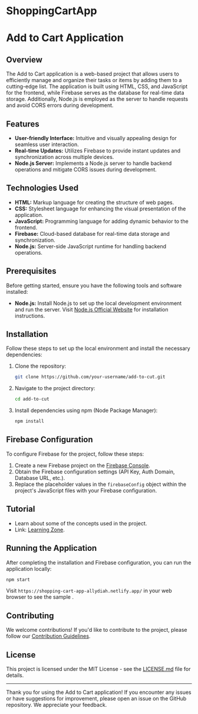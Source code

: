 # ShoppingCartApp


# Add to Cart Application

## Overview

The Add to Cart application is a web-based project that allows users to efficiently manage and organize their tasks or items by adding them to a cutting-edge list. The application is built using HTML, CSS, and JavaScript for the frontend, while Firebase serves as the database for real-time data storage. Additionally, Node.js is employed as the server to handle requests and avoid CORS errors during development.

## Features

- **User-friendly Interface:** Intuitive and visually appealing design for seamless user interaction.
- **Real-time Updates:** Utilizes Firebase to provide instant updates and synchronization across multiple devices.
- **Node.js Server:** Implements a Node.js server to handle backend operations and mitigate CORS issues during development.

## Technologies Used

- **HTML:** Markup language for creating the structure of web pages.
- **CSS:** Stylesheet language for enhancing the visual presentation of the application.
- **JavaScript:** Programming language for adding dynamic behavior to the frontend.
- **Firebase:** Cloud-based database for real-time data storage and synchronization.
- **Node.js:** Server-side JavaScript runtime for handling backend operations.

## Prerequisites

Before getting started, ensure you have the following tools and software installed:

- **Node.js:** Install Node.js to set up the local development environment and run the server. Visit [Node.js Official Website](https://nodejs.org/) for installation instructions.

## Installation

Follow these steps to set up the local environment and install the necessary dependencies:

1. Clone the repository:

   ```bash
   git clone https://github.com/your-username/add-to-cut.git
   ```

2. Navigate to the project directory:

   ```bash
   cd add-to-cut
   ```

3. Install dependencies using npm (Node Package Manager):

   ```bash
   npm install
   ```

## Firebase Configuration

To configure Firebase for the project, follow these steps:

1. Create a new Firebase project on the [Firebase Console](https://console.firebase.google.com/).
2. Obtain the Firebase configuration settings (API Key, Auth Domain, Database URL, etc.).
3. Replace the placeholder values in the `firebaseConfig` object within the project's JavaScript files with your Firebase configuration.

## Tutorial
   - Learn about some of the concepts used in the project.
   - Link:  [Learning Zone](TUTORIAL.md).
## Running the Application

After completing the installation and Firebase configuration, you can run the application locally:

```bash
npm start
```

Visit `https://shopping-cart-app-allydiah.netlify.app/` in your web browser to see the sample .

## Contributing

We welcome contributions! If you'd like to contribute to the project, please follow our [Contribution Guidelines](CONTRIBUTING.md).


## License

This project is licensed under the MIT License - see the [LICENSE.md](LICENSE.md) file for details.

---

Thank you for using the Add to Cart application! If you encounter any issues or have suggestions for improvement, please open an issue on the GitHub repository. We appreciate your feedback.
